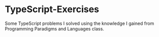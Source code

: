 # TypeScript-Exercises

Some TypeScript problems I solved using the knowledge I gained from Programming Paradigms and Languages class.
